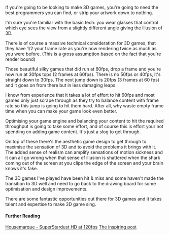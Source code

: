 
If you're going to be looking to make 3D games, you're going to need the
best programmers you can find, or strip your artwork down to nothing.

I'm sure you're familiar with the basic
tech: you wear glasses that control which eye sees the view from a slightly different angle giving the illusion of 3D.

There is of course a massive technical consideration for 3D games, that
they have 1/2 your frame rate as you're now rendering twice as much as
you were before. (This is a gross assumption based on the fact that
you're render bound)

Those beautiful silky games that did run at 60fps, drop a frame and
you're now run at 30fps tops (2 frames at 60fps). There is no 50fps or
40fps, it's straight down to 30fps. The next jump down is 20fps (3
frames at 60 fps) and it goes on from there but in less damaging leaps.

I know from experience that it takes a lot of effort to hit 60fps and
most games only just scrape through as they try to balance content with
frame rate so this jump is going to hit them hard. After all, why waste
empty frame time when you can make your game look even better.

Optimising your game engine and balancing your content to hit the
required throughput is going to take some effort, and of course this is
effort your not spending on adding game content. It's just a slog to get
through.

On top of these there's the aesthetic game design to get through to
maximise the sensation of 3D and to avoid the problems it brings with
it. The added sense of realism can amplify sensations of motion sickness
and it can all go wrong when that sense of illusion is shattered when
the shark coming out of the screen at you clips the edge of the screen
and your brain knows it's fake.

The 3D games I've played have been hit & miss and some haven't made the
transition to 3D well and need to go back to the drawing board for some
optimisation and design improvements.

There are some fantastic opportunities out there for 3D games and it
takes talent and expertise to make 3D game sing.

#### Further Reading

[Housemarque - SuperStardust HD at
120fps](http://blog.eu.playstation.com/2010/06/10/super-stardust-hd-3d-story/)
[The inspiring
post](http://au.playstation.com/home/news/articles/detail/item285381/Talking-games-with-Shuhei-Yoshida/)
